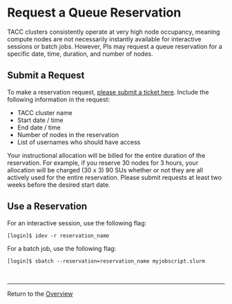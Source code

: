 # Request a Queue Reservation

TACC clusters consistently operate at very high node occupancy, meaning compute
nodes are not necessarily instantly available for interactive sessions or batch
jobs. However, PIs may request a queue reservation for a specific date, time,
duration, and number of nodes.

## Submit a Request

To make a reservation request, [please submit a ticket here](https://portal.tacc.utexas.edu/tacc-consulting).
Include the following information in the request:

* TACC cluster name
* Start date / time
* End date / time
* Number of nodes in the reservation
* List of usernames who should have access

Your instructional allocation will be billed for the entire duration of the
reservation. For example, if you reserve 30 nodes for 3 hours, your allocation
will be charged (30 x 3) 90 SUs whether or not they are all actively used for
the entire reservation. Please submit requests at least two weeks before the
desired start date.

## Use a Reservation

For an interactive session, use the following flag:

```
[login]$ idev -r reservation_name
```

For a batch job, use the following flag:

```
[login]$ sbatch --reservation=reservation_name myjobscript.slurm
```

<br>

---
Return to the [Overview](../index.md)
